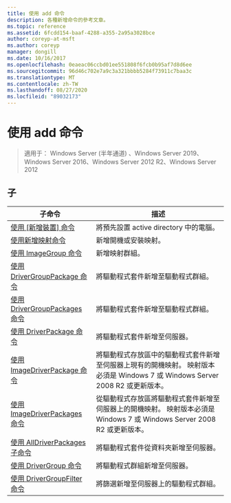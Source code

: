 ```yaml
---
title: 使用 add 命令
description: 各種新增命令的參考文章。
ms.topic: reference
ms.assetid: 6fcdd154-baaf-4288-a355-2a95a3028bce
author: coreyp-at-msft
ms.author: coreyp
manager: dongill
ms.date: 10/16/2017
ms.openlocfilehash: 0eaeac06ccbd01ee551808f6fcb0b95af7d8d6ee
ms.sourcegitcommit: 96d46c702e7a9c3a321bbbb5284f73911c7baa3c
ms.translationtype: MT
ms.contentlocale: zh-TW
ms.lasthandoff: 08/27/2020
ms.locfileid: "89032173"
---
```

# <a name="using-the-add-command"></a>使用 add 命令

> 適用于： Windows Server (半年通道) 、Windows Server 2019、Windows Server 2016、Windows Server 2012 R2、Windows Server 2012

## <a name="subcommands"></a>子
|子命令|描述|
|-------|--------|
|[使用 [新增裝置] 命令](using-the-add-device-command.md)|將預先設置 active directory 中的電腦。|
|[使用新增映射命令](using-the-add-image-command.md)|新增開機或安裝映射。|
|[使用 ImageGroup 命令](using-the-add-imagegroup-command.md)|新增映射群組。|
|[使用 DriverGroupPackage 命令](using-the-add-drivergrouppackage-command.md)|將驅動程式套件新增至驅動程式群組。|
|[使用 DriverGroupPackages 命令](using-the-add-drivergrouppackages-command.md)|將驅動程式套件新增至驅動程式群組。|
|[使用 DriverPackage 命令](using-the-add-driverpackage-command.md)|將驅動程式套件新增至伺服器。|
|[使用 ImageDriverPackage 命令](using-the-add-imagedriverpackage-command.md)|將驅動程式存放區中的驅動程式套件新增至伺服器上現有的開機映射。 映射版本必須是 Windows 7 或 Windows Server 2008 R2 或更新版本。|
|[使用 ImageDriverPackages 命令](using-the-add-imagedriverpackages-command.md)|從驅動程式存放區將驅動程式套件新增至伺服器上的開機映射。 映射版本必須是 Windows 7 或 Windows Server 2008 R2 或更新版本。|
|[使用 AllDriverPackages 子命令](using-the-add-alldriverpackages-subcommand.md)|將驅動程式套件從資料夾新增至伺服器。|
|[使用 DriverGroup 命令](using-the-add-drivergroup-command.md)|將驅動程式群組新增至伺服器。|
|[使用 DriverGroupFilter 命令](using-the-add-drivergroupfilter-command.md)|將篩選新增至伺服器上的驅動程式群組。|
